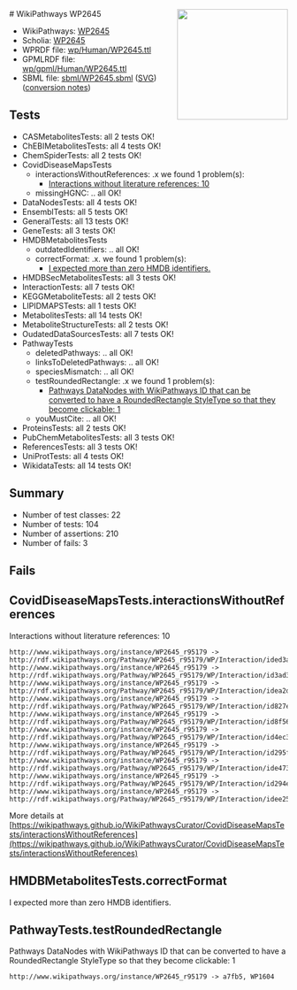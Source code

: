 <img style="float: right; width: 200px" src="../logo.png" />
# WikiPathways WP2645

* WikiPathways: [WP2645](https://identifiers.org/wikipathways:WP2645)
* Scholia: [WP2645](https://scholia.toolforge.org/wikipathways/WP2645)
* WPRDF file: [wp/Human/WP2645.ttl](../wp/Human/WP2645.ttl)
* GPMLRDF file: [wp/gpml/Human/WP2645.ttl](../wp/gpml/Human/WP2645.ttl)
* SBML file: [sbml/WP2645.sbml](../sbml/WP2645.sbml) ([SVG](../sbml/WP2645.svg)) ([conversion notes](../sbml/WP2645.txt))

## Tests
* CASMetabolitesTests: all 2 tests OK!
* ChEBIMetabolitesTests: all 4 tests OK!
* ChemSpiderTests: all 2 tests OK!
* CovidDiseaseMapsTests
    * interactionsWithoutReferences: .x we found 1 problem(s):
        * [Interactions without literature references: 10](#9701cce1)
    * missingHGNC: .. all OK!
* DataNodesTests: all 4 tests OK!
* EnsemblTests: all 5 tests OK!
* GeneralTests: all 13 tests OK!
* GeneTests: all 3 tests OK!
* HMDBMetabolitesTests
    * outdatedIdentifiers: .. all OK!
    * correctFormat: .x. we found 1 problem(s):
        * [I expected more than zero HMDB identifiers.](#ad154c1e)
* HMDBSecMetabolitesTests: all 3 tests OK!
* InteractionTests: all 7 tests OK!
* KEGGMetaboliteTests: all 2 tests OK!
* LIPIDMAPSTests: all 1 tests OK!
* MetabolitesTests: all 14 tests OK!
* MetaboliteStructureTests: all 2 tests OK!
* OudatedDataSourcesTests: all 7 tests OK!
* PathwayTests
    * deletedPathways: .. all OK!
    * linksToDeletedPathways: .. all OK!
    * speciesMismatch: .. all OK!
    * testRoundedRectangle: .x we found 1 problem(s):
        * [Pathways DataNodes with WikiPathways ID that can be converted to have a RoundedRectangle StyleType so that they become clickable: 1](#9fbad3cb)
    * youMustCite: .. all OK!
* ProteinsTests: all 2 tests OK!
* PubChemMetabolitesTests: all 3 tests OK!
* ReferencesTests: all 3 tests OK!
* UniProtTests: all 4 tests OK!
* WikidataTests: all 14 tests OK!


## Summary

* Number of test classes: 22
* Number of tests: 104
* Number of assertions: 210
* Number of fails: 3

## Fails

<a name="9701cce1" />

## CovidDiseaseMapsTests.interactionsWithoutReferences

Interactions without literature references: 10
```
http://www.wikipathways.org/instance/WP2645_r95179 -> http://rdf.wikipathways.org/Pathway/WP2645_r95179/WP/Interaction/ided3a768c
http://www.wikipathways.org/instance/WP2645_r95179 -> http://rdf.wikipathways.org/Pathway/WP2645_r95179/WP/Interaction/id3ad34204
http://www.wikipathways.org/instance/WP2645_r95179 -> http://rdf.wikipathways.org/Pathway/WP2645_r95179/WP/Interaction/idea2d6b2a
http://www.wikipathways.org/instance/WP2645_r95179 -> http://rdf.wikipathways.org/Pathway/WP2645_r95179/WP/Interaction/id827ed290
http://www.wikipathways.org/instance/WP2645_r95179 -> http://rdf.wikipathways.org/Pathway/WP2645_r95179/WP/Interaction/id8f564c1a
http://www.wikipathways.org/instance/WP2645_r95179 -> http://rdf.wikipathways.org/Pathway/WP2645_r95179/WP/Interaction/id4ec3ed81
http://www.wikipathways.org/instance/WP2645_r95179 -> http://rdf.wikipathways.org/Pathway/WP2645_r95179/WP/Interaction/id295fda1b
http://www.wikipathways.org/instance/WP2645_r95179 -> http://rdf.wikipathways.org/Pathway/WP2645_r95179/WP/Interaction/ide473476
http://www.wikipathways.org/instance/WP2645_r95179 -> http://rdf.wikipathways.org/Pathway/WP2645_r95179/WP/Interaction/id294e530e
http://www.wikipathways.org/instance/WP2645_r95179 -> http://rdf.wikipathways.org/Pathway/WP2645_r95179/WP/Interaction/idee25ceb0
```

More details at [https://wikipathways.github.io/WikiPathwaysCurator/CovidDiseaseMapsTests/interactionsWithoutReferences](https://wikipathways.github.io/WikiPathwaysCurator/CovidDiseaseMapsTests/interactionsWithoutReferences)

<a name="ad154c1e" />

## HMDBMetabolitesTests.correctFormat

I expected more than zero HMDB identifiers.
<a name="9fbad3cb" />

## PathwayTests.testRoundedRectangle

Pathways DataNodes with WikiPathways ID that can be converted to have a RoundedRectangle StyleType so that they become clickable: 1
```
http://www.wikipathways.org/instance/WP2645_r95179 -> a7fb5, WP1604
 ```

